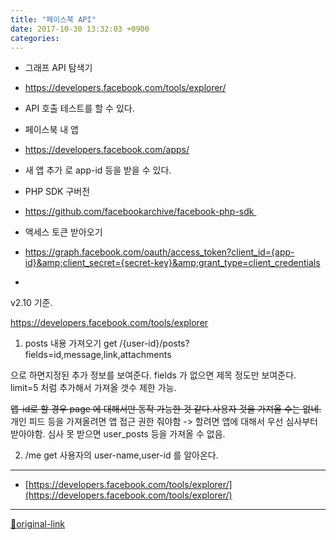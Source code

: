 ```yaml
---
title: "페이스북 API"
date: 2017-10-30 13:32:03 +0900
categories: 
---
```

  

- 그래프 API 탐색기
- https://developers.facebook.com/tools/explorer/
- API 호출 테스트를 할 수 있다.

- 페이스북 내 앱
- https://developers.facebook.com/apps/
- 새 앱 추가 로 app-id 등을 받을 수 있다.

- PHP SDK 구버전
- https://github.com/facebookarchive/facebook-php-sdk 

- 액세스 토큰 받아오기
- https://graph.facebook.com/oauth/access_token?client_id={app-id}&amp;client_secret={secret-key}&amp;grant_type=client_credentials

-   


  

v2.10 기준.
  

https://developers.facebook.com/tools/explorer
  

1. posts 내용 가져오기
get
/{user-id}/posts?fields=id,message,link,attachments  

으로 하면지정된 추가 정보를 보여준다.
fields 가 없으면 제목 정도만 보여준다.
limit=5 처럼 추가해서 가져올 갯수 제한 가능.
  
<strike>앱-id로 할 경우 page 에 대해서만 동작 가능한 것 같다.</strike><strike>사용자 것을 가져올 수는 없네.</strike>
개인 피드 등을 가져올려면 앱 접근 권한 줘야함 -&gt; 할려면 앱에 대해서 우선 심사부터 받아야함. 심사 못 받으면 user_posts 등을 가져올 수 없음.
  

2. /me
get
사용자의 user-name,user-id 를 알아온다.
  




***
+ [https://developers.facebook.com/tools/explorer/](https://developers.facebook.com/tools/explorer/)


***
[🔗original-link](http://www.mins01.com/mh/tech/read/1121)